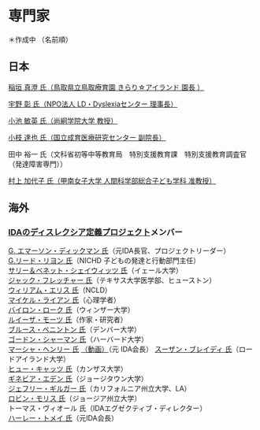 # 専門家
＊作成中
（名前順）

## 日本

[稲垣 真澄 氏（鳥取県立鳥取療育園 きらり☆アイランド 園長 ）](https://researchmap.jp/read0000229)

[宇野 彰 氏（NPO法人 LD・Dyslexiaセンター 理事長）](https://researchmap.jp/read0202502)

[小池 敏英 氏（尚絅学院大学 教授）](https://www.shokei.jp/institution/research/teacher/item.php?p=94)

[小枝 達也 氏（国立成育医療研究センター 副院長）](https://www.ncchd.go.jp/hospital/about/doctor/heart/k02.html)

田中 裕一 氏（文科省初等中等教育局　特別支援教育課　特別支援教育調査官（発達障害専門））

[村上 加代子 氏（甲南女子大学 人間科学部総合子ども学科 准教授）](https://researchmap.jp/kayoko_mkm)

## 海外
### [IDAのディスレクシア定義プロジェクト](../what-is-dyslexia/ida-definition.md)メンバー
[G. エマーソン・ディックマン 氏](https://www.emersondickman.com/)（元IDA長官、プロジェクトリーダー）  
[G.リード・リヨン 氏](https://childrenofthecode.org/interviews/lyon.htm)（NICHD 子どもの発達と行動部門主任）  
[サリー＆ベネット・シェイウィッツ 氏](https://www.nytimes.com/2018/09/21/health/dyslexia-shaywitz-yale.html)（イェール大学）  
[ジャック・フレッチャー 氏](https://uh.edu/class/psychology/about/people/jack-fletcher/)（テキサス大学医学部、ヒューストン）  
[ウィリアム・エリス 氏](https://www.baltimoresun.com/news/bs-xpm-1995-11-12-1995316090-story.html)（NCLD）  
[マイケル・ライアン 氏](http://dyslexiahelp.umich.edu/dyslexics/letter-from-dr-ryan)（心理学者）  
[バイロン・ローク 氏](https://www.tandfonline.com/doi/abs/10.1080/13854046.2011.638043?journalCode=ntcn20)（ウィンザー大学）  
[ルイーザ・モーツ 氏](http://www.louisamoats.com/)（作家・研究者）  
[ブルース・ペニントン 氏](https://www.du.edu/ahss/psychology/facultystaffstudents/faculty-listing/pennington.html)（デンバー大学）  
[ゴードン・シャーマン 氏](https://www.thenewgrange.org/about/gordon-sherman/)（ハーバード大学）  
[マーシャ・ヘンリー 氏](https://products.brookespublishing.com/cw_contributorinfo.aspx?ContribID=2053&Name=Marcia+K.+Henry%2C+Ph.D.) [（動画）](https://www.youtube.com/watch?v=bi3rMHMWX1U)（元 IDA会長）
[スーザン・ブレイディ 氏](https://web.uri.edu/psychology/meet/susan-brady/)（ロードアイランド大学）  
[ヒュー・キャッツ 氏](https://directory.cci.fsu.edu/hugh-catts/)（カンザス大学）  
[ギネビア・エデン 氏](https://gufaculty360.georgetown.edu/s/contact/00336000014RdJHAA0/guinevere-eden)（ジョージタウン大学）  
[ジェフリー・ギルガー 氏](https://www.ucmerced.edu/content/jeffrey-gilger)（カリフォルニア州立大学、LA）  
[ロビン・モリス 氏](https://cradl.gsu.edu/profile/robin-morris/)（ジョージア州立大学）  
トーマス・ヴィオール 氏（IDAエグゼクティブ・ディレクター）  
[ハーレー・トメイ 氏](https://www.youtube.com/watch?v=-JfNtXnvgdI)（元IDA会長）